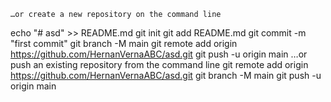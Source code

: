     …or create a new repository on the command line
echo "# asd" >> README.md
git init
git add README.md
git commit -m "first commit"
git branch -M main
git remote add origin https://github.com/HernanVernaABC/asd.git
git push -u origin main
    …or push an existing repository from the command line
git remote add origin https://github.com/HernanVernaABC/asd.git
git branch -M main
git push -u origin main
